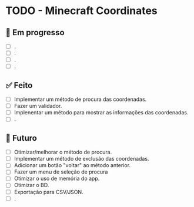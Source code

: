 # TODO - Minecraft Coordinates

## 🧩 Em progresso

- [ ] .
- [ ] .
- [ ] .
- [ ] .

## ✅ Feito

- [ ] Implementar um método de procura das coordenadas.
- [ ] Fazer um validador.
- [ ] Implenentar um método para mostrar as informações das coordenadas.
- [ ] .

## 🚀 Futuro

- [ ] Otimizar/melhorar o método de procura.
- [ ] Implementar um método de exclusão das coordenadas.
- [ ] Adicionar um botão "voltar" ao método anterior.
- [ ] Fazer um menu de seleção de procura
- [ ] Otimizar o uso de memória do app.
- [ ] Otimizar o BD.
- [ ] Exportação para CSV/JSON.
- [ ] .
